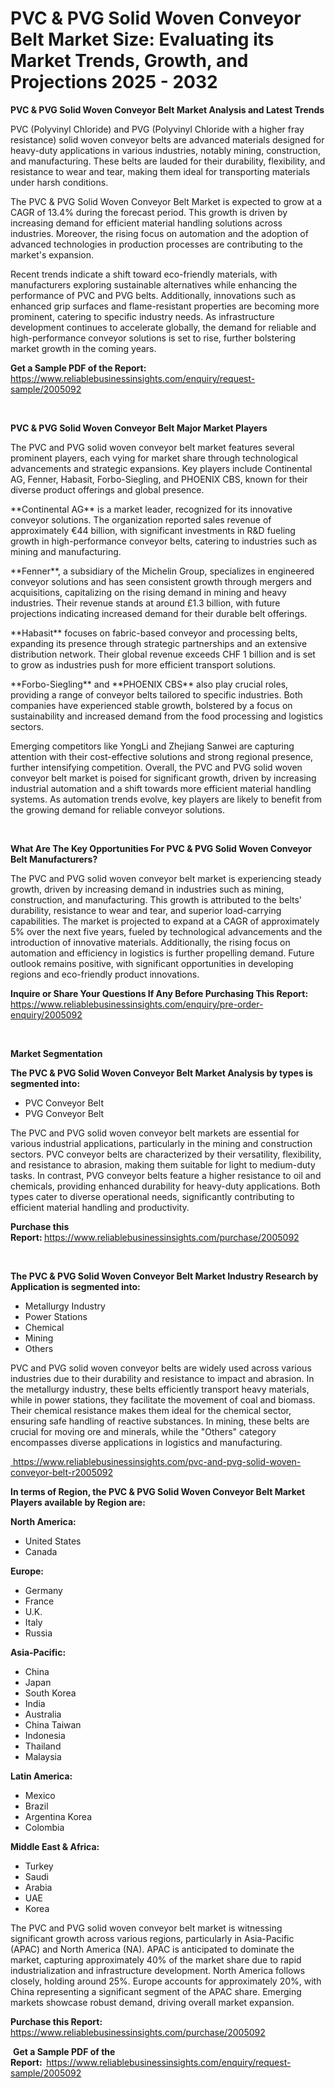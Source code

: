 <p><h1>PVC & PVG Solid Woven Conveyor Belt Market Size: Evaluating its Market Trends, Growth, and Projections 2025 - 2032</h1></p><p><strong>PVC & PVG Solid Woven Conveyor Belt Market Analysis and Latest Trends</strong></p>
<p><p>PVC (Polyvinyl Chloride) and PVG (Polyvinyl Chloride with a higher fray resistance) solid woven conveyor belts are advanced materials designed for heavy-duty applications in various industries, notably mining, construction, and manufacturing. These belts are lauded for their durability, flexibility, and resistance to wear and tear, making them ideal for transporting materials under harsh conditions. </p><p>The PVC & PVG Solid Woven Conveyor Belt Market is expected to grow at a CAGR of 13.4% during the forecast period. This growth is driven by increasing demand for efficient material handling solutions across industries. Moreover, the rising focus on automation and the adoption of advanced technologies in production processes are contributing to the market's expansion. </p><p>Recent trends indicate a shift toward eco-friendly materials, with manufacturers exploring sustainable alternatives while enhancing the performance of PVC and PVG belts. Additionally, innovations such as enhanced grip surfaces and flame-resistant properties are becoming more prominent, catering to specific industry needs. As infrastructure development continues to accelerate globally, the demand for reliable and high-performance conveyor solutions is set to rise, further bolstering market growth in the coming years.</p></p>
<p><strong>Get a Sample PDF of the Report:&nbsp;</strong> <a href="https://www.reliablebusinessinsights.com/enquiry/request-sample/2005092?utm_campaign=3032&utm_medium=2&utm_source=Github&utm_content=ia&utm_term=12042025&utm_id=pvc-pvg-solid-woven-conveyor-belt">https://www.reliablebusinessinsights.com/enquiry/request-sample/2005092</a></p>
<p>&nbsp;</p>
<p><strong>PVC & PVG Solid Woven Conveyor Belt Major Market Players</strong></p>
<p><p>The PVC and PVG solid woven conveyor belt market features several prominent players, each vying for market share through technological advancements and strategic expansions. Key players include Continental AG, Fenner, Habasit, Forbo-Siegling, and PHOENIX CBS, known for their diverse product offerings and global presence.</p><p>**Continental AG** is a market leader, recognized for its innovative conveyor solutions. The organization reported sales revenue of approximately €44 billion, with significant investments in R&D fueling growth in high-performance conveyor belts, catering to industries such as mining and manufacturing.</p><p>**Fenner**, a subsidiary of the Michelin Group, specializes in engineered conveyor solutions and has seen consistent growth through mergers and acquisitions, capitalizing on the rising demand in mining and heavy industries. Their revenue stands at around £1.3 billion, with future projections indicating increased demand for their durable belt offerings.</p><p>**Habasit** focuses on fabric-based conveyor and processing belts, expanding its presence through strategic partnerships and an extensive distribution network. Their global revenue exceeds CHF 1 billion and is set to grow as industries push for more efficient transport solutions.</p><p>**Forbo-Siegling** and **PHOENIX CBS** also play crucial roles, providing a range of conveyor belts tailored to specific industries. Both companies have experienced stable growth, bolstered by a focus on sustainability and increased demand from the food processing and logistics sectors.</p><p>Emerging competitors like YongLi and Zhejiang Sanwei are capturing attention with their cost-effective solutions and strong regional presence, further intensifying competition. Overall, the PVC and PVG solid woven conveyor belt market is poised for significant growth, driven by increasing industrial automation and a shift towards more efficient material handling systems. As automation trends evolve, key players are likely to benefit from the growing demand for reliable conveyor solutions.</p></p>
<p>&nbsp;</p>
<p><strong>What Are The Key Opportunities For PVC & PVG Solid Woven Conveyor Belt Manufacturers?</strong></p>
<p><p>The PVC and PVG solid woven conveyor belt market is experiencing steady growth, driven by increasing demand in industries such as mining, construction, and manufacturing. This growth is attributed to the belts' durability, resistance to wear and tear, and superior load-carrying capabilities. The market is projected to expand at a CAGR of approximately 5% over the next five years, fueled by technological advancements and the introduction of innovative materials. Additionally, the rising focus on automation and efficiency in logistics is further propelling demand. Future outlook remains positive, with significant opportunities in developing regions and eco-friendly product innovations.</p></p>
<p><strong>Inquire or Share Your Questions If Any Before Purchasing This Report:</strong> <a href="https://www.reliablebusinessinsights.com/enquiry/pre-order-enquiry/2005092?utm_campaign=3032&utm_medium=2&utm_source=Github&utm_content=ia&utm_term=12042025&utm_id=pvc-pvg-solid-woven-conveyor-belt">https://www.reliablebusinessinsights.com/enquiry/pre-order-enquiry/2005092</a></p>
<p>&nbsp;</p>
<p><strong>Market Segmentation</strong></p>
<p><strong>The PVC & PVG Solid Woven Conveyor Belt Market Analysis by types is segmented into:</strong></p>
<p><ul><li>PVC Conveyor Belt</li><li>PVG Conveyor Belt</li></ul></p>
<p><p>The PVC and PVG solid woven conveyor belt markets are essential for various industrial applications, particularly in the mining and construction sectors. PVC conveyor belts are characterized by their versatility, flexibility, and resistance to abrasion, making them suitable for light to medium-duty tasks. In contrast, PVG conveyor belts feature a higher resistance to oil and chemicals, providing enhanced durability for heavy-duty applications. Both types cater to diverse operational needs, significantly contributing to efficient material handling and productivity.</p></p>
<p><strong>Purchase this Report:&nbsp;</strong><a href="https://www.reliablebusinessinsights.com/purchase/2005092?utm_campaign=3032&utm_medium=2&utm_source=Github&utm_content=ia&utm_term=12042025&utm_id=pvc-pvg-solid-woven-conveyor-belt">https://www.reliablebusinessinsights.com/purchase/2005092</a></p>
<p>&nbsp;</p>
<p><strong>The PVC & PVG Solid Woven Conveyor Belt Market Industry Research by Application is segmented into:</strong></p>
<p><ul><li>Metallurgy Industry</li><li>Power Stations</li><li>Chemical</li><li>Mining</li><li>Others</li></ul></p>
<p><p>PVC and PVG solid woven conveyor belts are widely used across various industries due to their durability and resistance to impact and abrasion. In the metallurgy industry, these belts efficiently transport heavy materials, while in power stations, they facilitate the movement of coal and biomass. Their chemical resistance makes them ideal for the chemical sector, ensuring safe handling of reactive substances. In mining, these belts are crucial for moving ore and minerals, while the "Others" category encompasses diverse applications in logistics and manufacturing.</p></p>
<p><a href="https://www.reliablebusinessinsights.com/pvc-and-pvg-solid-woven-conveyor-belt-r2005092?utm_campaign=3032&utm_medium=2&utm_source=Github&utm_content=ia&utm_term=12042025&utm_id=pvc-pvg-solid-woven-conveyor-belt">&nbsp;https://www.reliablebusinessinsights.com/pvc-and-pvg-solid-woven-conveyor-belt-r2005092</a></p>
<p><strong>In terms of Region, the PVC & PVG Solid Woven Conveyor Belt Market Players available by Region are:</strong></p>
<p>
    <p> <strong> North America: </strong>
        <ul>
            <li>United States</li>
            <li>Canada</li>
        </ul>
        </p> 
    <p> <strong> Europe: </strong>
        <ul>
            <li>Germany</li>
            <li>France</li>
            <li>U.K.</li>
            <li>Italy</li>
            <li>Russia</li>
        </ul>
        </p> 
    <p> <strong> Asia-Pacific: </strong>
        <ul>
            <li>China</li>
            <li>Japan</li>
            <li>South Korea</li>
            <li>India</li>
            <li>Australia</li>
            <li>China Taiwan</li>
            <li>Indonesia</li>
            <li>Thailand</li>
            <li>Malaysia</li>
        </ul>
        </p> 
    <p> <strong> Latin America: </strong>
        <ul>
            <li>Mexico</li>
            <li>Brazil</li>
            <li>Argentina Korea</li>
            <li>Colombia</li>
        </ul>
        </p> 
    <p> <strong> Middle East & Africa: </strong>
        <ul>
            <li>Turkey</li>
            <li>Saudi</li>
            <li>Arabia</li>
            <li>UAE</li>
            <li>Korea</li>
        </ul>
    </p>
    </p>
<p><p>The PVC and PVG solid woven conveyor belt market is witnessing significant growth across various regions, particularly in Asia-Pacific (APAC) and North America (NA). APAC is anticipated to dominate the market, capturing approximately 40% of the market share due to rapid industrialization and infrastructure development. North America follows closely, holding around 25%. Europe accounts for approximately 20%, with China representing a significant segment of the APAC share. Emerging markets showcase robust demand, driving overall market expansion.</p></p>
<p><strong>Purchase this Report: </strong><a href="https://www.reliablebusinessinsights.com/purchase/2005092?utm_campaign=3032&utm_medium=2&utm_source=Github&utm_content=ia&utm_term=12042025&utm_id=pvc-pvg-solid-woven-conveyor-belt">https://www.reliablebusinessinsights.com/purchase/2005092</a></p>
<p>&nbsp;<strong>Get a Sample PDF of the Report:&nbsp;&nbsp;</strong><a href="https://www.reliablebusinessinsights.com/enquiry/request-sample/2005092?utm_campaign=3032&utm_medium=2&utm_source=Github&utm_content=ia&utm_term=12042025&utm_id=pvc-pvg-solid-woven-conveyor-belt">https://www.reliablebusinessinsights.com/enquiry/request-sample/2005092</a></p>
<p><strong></strong></p>
<p><p></p><p></p><p></p></p>